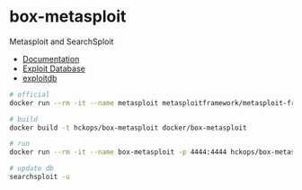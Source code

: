 # box-metasploit

Metasploit and SearchSploit

* [Documentation](https://docs.rapid7.com/metasploit)
* [Exploit Database](https://www.exploit-db.com)
* [exploitdb](https://gitlab.com/exploit-database/exploitdb)

```bash
# official
docker run --rm -it --name metasploit metasploitframework/metasploit-framework

# build
docker build -t hckops/box-metasploit docker/box-metasploit

# run
docker run --rm -it --name box-metasploit -p 4444:4444 hckops/box-metasploit [msfconsole|searchsploit]

# update db
searchsploit -u
```
